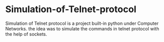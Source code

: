 # Simulation-of-Telnet-protocol
Simulation of Telnet protocol is a project built-in python under Computer Networks. the idea was to simulate the commands in telnet protocol with the help of sockets. 
